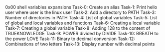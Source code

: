 0x00 shell variables expansions
Task-0: Create an alias
Task-1: Print hello user where user is the linux user
Task-2: Add a directory to PATH
Task-3: Number of directories in PATH
Task-4: List of global variables
Task-5: List of global and local variables and functions
Task-6: Creating a local variable
Task-7: Creating a global variable
Task-8: Adding 128 to the content of TRUEKNOWLEDGE
Task-9: POWER divided by DIVIDE
Task-10: BREATH to the power LOVE
Task-11: Binary to decimal conversion
Task-12: Combinations of two letters
Task-13: Display number with decimal points

